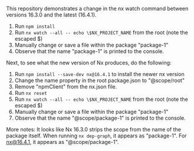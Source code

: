 This repository demonstrates a change in the nx watch command between versions 16.3.0 and the latest (16.4.1).

1. Run `npm install`
2. Run `nx watch --all -- echo \$NX_PROJECT_NAME` from the root (note the escaped $)
3. Manually change or save a file within the package "package-1"
4. Observe that the name "package-1" is printed to the console.

Next, to see what the new version of Nx produces, do the following:

1. Run `npm install --save-dev nx@16.4.1` to install the newer nx version
2. Change the name property in the root package.json to "@scope/root"
3. Remove "npmClient" from the nx.json file.
4. Run `nx reset`
5. Run `nx watch --all -- echo \$NX_PROJECT_NAME` from the root (note the escaped $)
6. Manually change or save a file within the package "package-1"
7. Observe that the name "@scope/package-1" is printed to the console.

More notes:
It looks like Nx 16.3.0 strips the scope from the name of the package itself. When running `nx dep-graph`, it appears as "package-1". For nx@16.4.1, it appears as "@scope/package-1".
